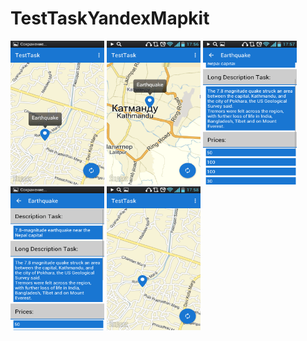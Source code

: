 # TestTaskYandexMapkit
<img src="Screenshot_1.png" width="150" height="230"/>
<img src="Screenshot_2.png" width="150" height="230"/>
<img src="Screenshot_3.png" width="150" height="230"/>
<img src="Screenshot_4.png" width="150" height="230"/>
<img src="Screenshot_5.png" width="150" height="230"/>
